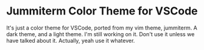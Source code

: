 # Jummiterm Color Theme for VSCode

It's just a color theme for VSCode, ported from my vim theme, jummiterm. A dark theme, and a light theme. I'm still working on it. Don't use it unless we have talked about it. Actually, yeah use it whatever.
